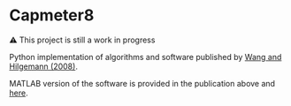 # Capmeter8
:warning: This project is still a work in progress

Python implementation of algorithms and software published by [Wang and Hilgemann (2008)](https://doi.org/10.1085/jgp.200709950).

MATLAB version of the software is provided in the publication above and [here](https://sites.google.com/site/capmeter/home).